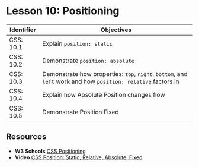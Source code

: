 # Lesson 10: Positioning

Identifier   | Objectives
-------------|------------
CSS: 10.1    | Explain `position: static`
CSS: 10.2    | Demonstrate `position: absolute`
CSS: 10.3    | Demonstrate how properties: `top`, `right`, `bottom`, and `left` work and how `position: relative` factors in
CSS: 10.4    | Explain how Absolute Position changes flow
CSS: 10.5    | Demonstrate Position Fixed

## Resources
- __W3 Schools__ [CSS Positioning](http://www.w3schools.com/css/css_positioning.asp)
- __Video__ [CSS Position: Static, Relative, Absolute, Fixed ](https://www.youtube.com/watch?v=TiAgx7HkTM8)